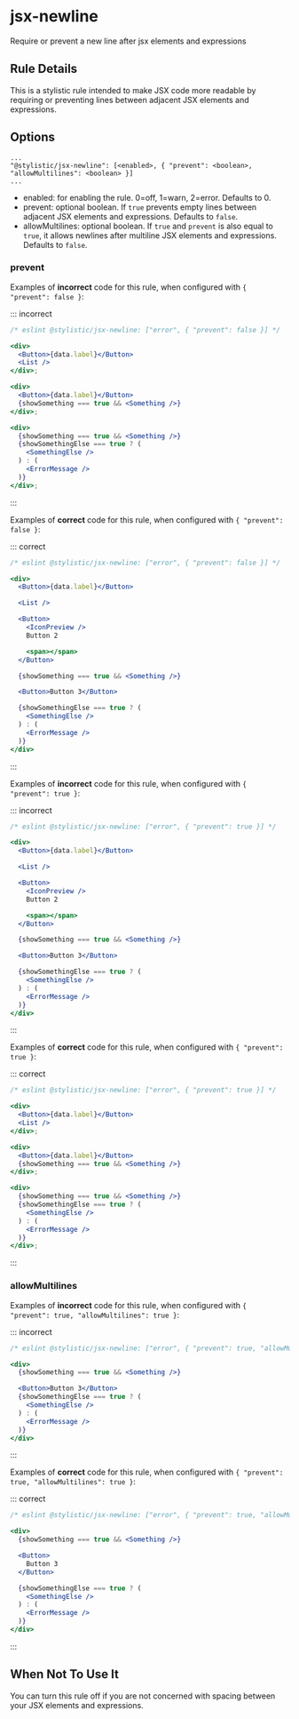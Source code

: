 # jsx-newline

Require or prevent a new line after jsx elements and expressions

## Rule Details

This is a stylistic rule intended to make JSX code more readable by requiring or preventing lines between adjacent JSX elements and expressions.

## Options

```json5
...
"@stylistic/jsx-newline": [<enabled>, { "prevent": <boolean>, "allowMultilines": <boolean> }]
...
```

- enabled: for enabling the rule. 0=off, 1=warn, 2=error. Defaults to 0.
- prevent: optional boolean. If `true` prevents empty lines between adjacent JSX elements and expressions. Defaults to `false`.
- allowMultilines: optional boolean. If `true` and `prevent` is also equal to `true`, it allows newlines after multiline JSX elements and expressions. Defaults to `false`.

### prevent

Examples of **incorrect** code for this rule, when configured with `{ "prevent": false }`:

::: incorrect

```jsx
/* eslint @stylistic/jsx-newline: ["error", { "prevent": false }] */

<div>
  <Button>{data.label}</Button>
  <List />
</div>;

<div>
  <Button>{data.label}</Button>
  {showSomething === true && <Something />}
</div>;

<div>
  {showSomething === true && <Something />}
  {showSomethingElse === true ? (
    <SomethingElse />
  ) : (
    <ErrorMessage />
  )}
</div>;
```

:::

Examples of **correct** code for this rule, when configured with `{ "prevent": false }`:

::: correct

```jsx
/* eslint @stylistic/jsx-newline: ["error", { "prevent": false }] */

<div>
  <Button>{data.label}</Button>

  <List />

  <Button>
    <IconPreview />
    Button 2

    <span></span>
  </Button>

  {showSomething === true && <Something />}

  <Button>Button 3</Button>

  {showSomethingElse === true ? (
    <SomethingElse />
  ) : (
    <ErrorMessage />
  )}
</div>
```

:::

Examples of **incorrect** code for this rule, when configured with `{ "prevent": true }`:

::: incorrect

```jsx
/* eslint @stylistic/jsx-newline: ["error", { "prevent": true }] */

<div>
  <Button>{data.label}</Button>

  <List />

  <Button>
    <IconPreview />
    Button 2

    <span></span>
  </Button>

  {showSomething === true && <Something />}

  <Button>Button 3</Button>

  {showSomethingElse === true ? (
    <SomethingElse />
  ) : (
    <ErrorMessage />
  )}
</div>
```

:::

Examples of **correct** code for this rule, when configured with `{ "prevent": true }`:

::: correct

```jsx
/* eslint @stylistic/jsx-newline: ["error", { "prevent": true }] */

<div>
  <Button>{data.label}</Button>
  <List />
</div>;

<div>
  <Button>{data.label}</Button>
  {showSomething === true && <Something />}
</div>;

<div>
  {showSomething === true && <Something />}
  {showSomethingElse === true ? (
    <SomethingElse />
  ) : (
    <ErrorMessage />
  )}
</div>;
```

:::

### allowMultilines

Examples of **incorrect** code for this rule, when configured with `{ "prevent": true, "allowMultilines": true }`:

::: incorrect

```jsx
/* eslint @stylistic/jsx-newline: ["error", { "prevent": true, "allowMultilines": true }] */

<div>
  {showSomething === true && <Something />}

  <Button>Button 3</Button>
  {showSomethingElse === true ? (
    <SomethingElse />
  ) : (
    <ErrorMessage />
  )}
</div>
```

:::

Examples of **correct** code for this rule, when configured with `{ "prevent": true, "allowMultilines": true }`:

::: correct

```jsx
/* eslint @stylistic/jsx-newline: ["error", { "prevent": true, "allowMultilines": true }] */

<div>
  {showSomething === true && <Something />}

  <Button>
    Button 3
  </Button>

  {showSomethingElse === true ? (
    <SomethingElse />
  ) : (
    <ErrorMessage />
  )}
</div>
```

:::

## When Not To Use It

You can turn this rule off if you are not concerned with spacing between your JSX elements and expressions.
